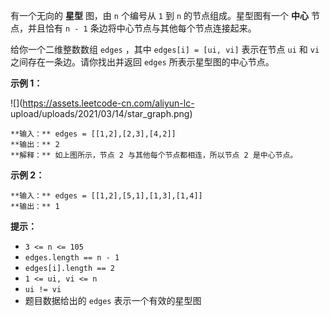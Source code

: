 有一个无向的 **星型** 图，由 `n` 个编号从 `1` 到 `n` 的节点组成。星型图有一个 **中心** 节点，并且恰有 `n - 1`
条边将中心节点与其他每个节点连接起来。

给你一个二维整数数组 `edges` ，其中 `edges[i] = [ui, vi]` 表示在节点 `ui` 和 `vi` 之间存在一条边。请你找出并返回
`edges` 所表示星型图的中心节点。

**示例 1：**

![](https://assets.leetcode-cn.com/aliyun-lc-
upload/uploads/2021/03/14/star_graph.png)

    
    
    **输入：** edges = [[1,2],[2,3],[4,2]]
    **输出：** 2
    **解释：** 如上图所示，节点 2 与其他每个节点都相连，所以节点 2 是中心节点。
    

**示例 2：**

    
    
    **输入：** edges = [[1,2],[5,1],[1,3],[1,4]]
    **输出：** 1
    

**提示：**

  * `3 <= n <= 105`
  * `edges.length == n - 1`
  * `edges[i].length == 2`
  * `1 <= ui, vi <= n`
  * `ui != vi`
  * 题目数据给出的 `edges` 表示一个有效的星型图

